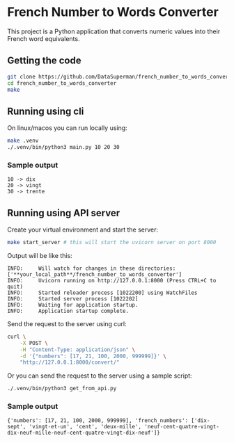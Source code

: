 # French Number to Words Converter

This project is a Python application that converts numeric values into their French word equivalents.

## Getting the code

```bash
git clone https://github.com/DataSuperman/french_number_to_words_converter
cd french_number_to_words_converter
make
```

## Running using cli

On linux/macos you can run locally using: 
```bash
make .venv
./.venv/bin/python3 main.py 10 20 30
```

### Sample output

```
10 -> dix
20 -> vingt
30 -> trente
```

## Running using API server

Create your virtual environment and start the server:
```bash
make start_server # this will start the uvicorn server on port 8000
```

Output will be like this:
```
INFO:     Will watch for changes in these directories: ['**your_local_path**/french_number_to_words_converter']
INFO:     Uvicorn running on http://127.0.0.1:8000 (Press CTRL+C to quit)
INFO:     Started reloader process [1022200] using WatchFiles
INFO:     Started server process [1022202]
INFO:     Waiting for application startup.
INFO:     Application startup complete.
```

Send the request to the server using curl:
```bash
curl \
    -X POST \
    -H "Content-Type: application/json" \
    -d '{"numbers": [17, 21, 100, 2000, 999999]}' \
    "http://127.0.0.1:8000/convert/"
```

Or you can send the request to the server using a sample script:
```bash
./.venv/bin/python3 get_from_api.py
```

### Sample output

```
{'numbers': [17, 21, 100, 2000, 999999], 'french_numbers': ['dix-sept', 'vingt-et-un', 'cent', 'deux-mille', 'neuf-cent-quatre-vingt-dix-neuf-mille-neuf-cent-quatre-vingt-dix-neuf']}
```
